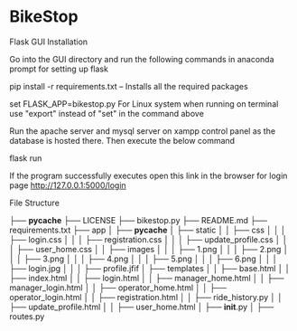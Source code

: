 # BikeStop

Flask GUI Installation

Go into the GUI directory and run the following commands in anaconda prompt for setting up flask

pip install -r requirements.txt – Installs all the required packages

set FLASK_APP=bikestop.py
For Linux system when running on terminal use "export" instead of "set" in the command above

Run the apache server and mysql server on xampp control panel as the database is hosted there. Then execute the below command

flask run

If the program successfully executes open this link in the browser for login page
http://127.0.0.1:5000/login

File Structure

├── **pycache**
├── LICENSE
├── bikestop.py
├── README.md
├── requirements.txt
├── app
│ ├── **pycache**
│ ├── static
│ │ ├── css
│ │ │ ├── login.css
│ │ │ ├── registration.css
│ │ │ ├── update_profile.css
│ │ │ ├── user_home.css
│ │ ├── images
│ │ │ ├── 1.png
│ │ │ ├── 2.png
│ │ │ ├── 3.png
│ │ │ ├── 4.png
│ │ │ ├── 5.png
│ │ │ ├── 6.png
│ │ │ ├── login.jpg
│ │ │ ├── profile.jfif
│ ├── templates
│ │ ├── base.html
│ │ ├── index.html
│ │ ├── login.html
│ │ ├── manager_home.html
│ │ ├── manager_login.html
│ │ ├── operator_home.html
│ │ ├── operator_login.html
│ │ ├── registration.html
│ │ ├── ride_history.py
│ │ ├── update_profile.html
│ │ ├── user_home.html
│ ├── **init**.py
│ ├── routes.py
